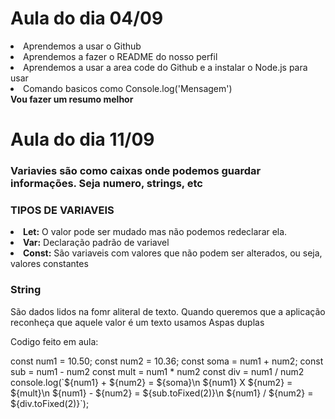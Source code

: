 <h1>Aula do dia 04/09</h1>


<li>Aprendemos a usar o Github</li>
<li>Aprendemos a fazer o README do nosso perfil</li>
<li>Aprendemos a usar a area code do Github e a instalar o Node.js para usar</li>
<li>Comando basicos como Console.log('Mensagem')</li>  
<strong >Vou fazer um resumo melhor</strong>

<h1>Aula do dia 11/09</h1>
<h3> <strong>Variavies são como caixas onde podemos guardar informações. Seja numero, strings, etc</strong> </h3>

<h3>TIPOS DE VARIAVEIS</strong> </h3>

<li>
  <strong>Let:</strong> O valor pode ser mudado mas não podemos redeclarar ela.
</li>

<li>
  <strong>Var:</strong> Declaração padrão de variavel
</li>

<li>
  <strong>Const:</strong> São variaveis com valores que não podem ser alterados, ou seja, valores constantes
</li>

<h3>String</h3>
<p>São dados lidos na fomr aliteral de texto. Quando queremos que a aplicação reconheça que aquele valor é um texto usamos Aspas duplas</p>
Codigo feito em aula:
<p> const num1 = 10.50;
const num2 = 10.36;
const soma = num1 + num2;
const sub = num1 - num2
const mult = num1 * num2
const div = num1 / num2
console.log(`${num1} + ${num2} = ${soma}\n 
${num1} X ${num2} = ${mult}\n
${num1} - ${num2} = ${sub.toFixed(2)}\n
${num1} / ${num2} = ${div.toFixed(2)}`); </p>
